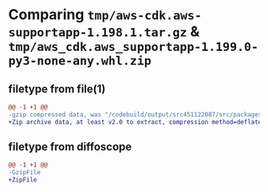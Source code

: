 # Comparing `tmp/aws-cdk.aws-supportapp-1.198.1.tar.gz` & `tmp/aws_cdk.aws_supportapp-1.199.0-py3-none-any.whl.zip`

## filetype from file(1)

```diff
@@ -1 +1 @@
-gzip compressed data, was "/codebuild/output/src451122087/src/packages/@aws-cdk/aws-supportapp/dist/python/aws-cdk.aws-supportapp-1.198.1.tar", last modified: Tue Mar 28 21:36:37 2023, max compression
+Zip archive data, at least v2.0 to extract, compression method=deflate
```

## filetype from diffoscope

```diff
@@ -1 +1 @@
-GzipFile
+ZipFile
```

